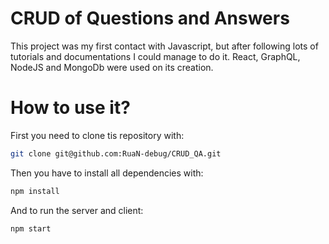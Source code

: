 # CRUD of Questions and Answers

This project was my first contact with Javascript, but after following lots of tutorials and documentations I could manage to do it. React, GraphQL, NodeJS and MongoDb were used on its creation.

# How to use it?

First you need to clone tis repository with:
```sh
git clone git@github.com:RuaN-debug/CRUD_QA.git
```

Then you have to install all dependencies with:
```sh
npm install
```

And to run the server and client:
```
npm start
```
